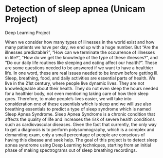 # Detection of sleep apnea (Unicam Project)
Deep Learning Project

When we consider how many types of illnesses in the world exist and how many
patients we have per day, we end up with a huge number. But “Are the illnesses
predictable?”, “How can we terminate the occurrence of illnesses in life?”, ”How do
we get the knowledge of the type of these illnesses?”, and ”Do our daily life routines
like sleeping and eating affect our health?”. These are some questions needed to be
answered if we want to have a healthier life. In one word, these are real issues needed
to be known before getting ill.
Sleep, breathing, food, and daily activities are essential parts of health. We live in
the 21st century, where people live dynamic lives. They are not knowledgeable about
their health. They do not even sleep the hours needed for a healthier body, not even
mentioning taking care of how their sleep goes. Therefore, to make people’s lives easier,
we will take into consideration one of these essentials which is sleep and we will use also
breathing essentials to predict a type of sleep syndrome which is named Sleep Apnea
Syndrome.
Sleep Apnea Syndrome is a chronic condition that affects the quality of life and
increases the risk of severe health conditions such as cardiovascular diseases. Given
the fact that currently, the only way to get a diagnosis is to perform polysomnography,
which is a complex and demanding exam, only a small percentage of people are conscious
of having this disease and seek help.
The goal of this project is to detect sleep apnea syndrome using Deep Learning
techniques, starting from an initial phase of making spectrograms out of sleep breathing
recordings.

